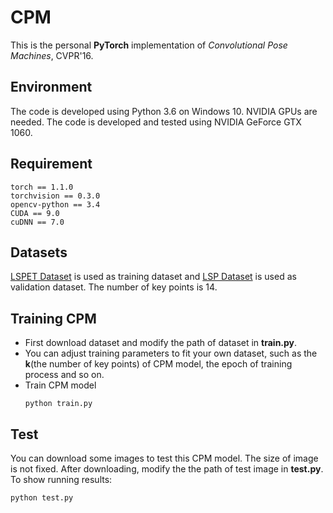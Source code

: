 # CPM
This is the personal **PyTorch** implementation of *Convolutional Pose Machines*, CVPR'16.
## Environment
The code is developed using Python 3.6 on Windows 10. NVIDIA GPUs are needed. The code is developed and tested using NVIDIA GeForce GTX 1060.
## Requirement
```
torch == 1.1.0
torchvision == 0.3.0
opencv-python == 3.4
CUDA == 9.0
cuDNN == 7.0
```
## Datasets
[LSPET Dataset](https://sam.johnson.io/research/lspet.html) is used as training dataset and [LSP Dataset](https://sam.johnson.io/research/lsp.html) is used as validation dataset. The number of key points is 14.
## Training CPM
- First download  dataset and modify the path of dataset in **train.py**.
- You can adjust training parameters to fit your own dataset, such as the **k**(the number of key points) of CPM model, the epoch of training process and so on.
- Train CPM model
  ```shell
  python train.py
  ```
## Test
You can download some images to test this CPM model. The size of image is not fixed. After downloading, modify the the path of test image in **test.py**.
To show running results:
```shell
python test.py
```